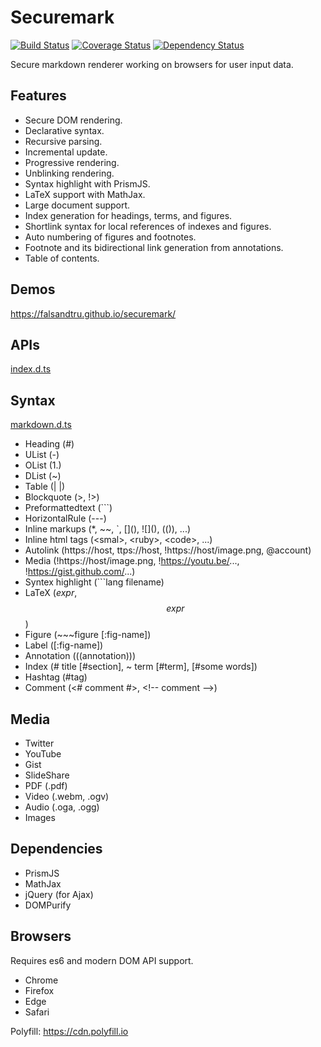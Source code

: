 # Securemark

[![Build Status](https://travis-ci.org/falsandtru/securemark.svg?branch=master)](https://travis-ci.org/falsandtru/securemark)
[![Coverage Status](https://coveralls.io/repos/falsandtru/securemark/badge.svg?branch=master&service=github)](https://coveralls.io/github/falsandtru/securemark?branch=master)
[![Dependency Status](https://gemnasium.com/falsandtru/securemark.svg)](https://gemnasium.com/falsandtru/securemark)

Secure markdown renderer working on browsers for user input data.

## Features

- Secure DOM rendering.
- Declarative syntax.
- Recursive parsing.
- Incremental update.
- Progressive rendering.
- Unblinking rendering.
- Syntax highlight with PrismJS.
- LaTeX support with MathJax.
- Large document support.
- Index generation for headings, terms, and figures.
- Shortlink syntax for local references of indexes and figures.
- Auto numbering of figures and footnotes.
- Footnote and its bidirectional link generation from annotations.
- Table of contents.

## Demos

https://falsandtru.github.io/securemark/

## APIs

[index.d.ts](index.d.ts)

## Syntax

[markdown.d.ts](markdown.d.ts)

- Heading (#)
- UList (-)
- OList (1.)
- DList (~)
- Table (| |)
- Blockquote (>, !>)
- Preformattedtext (```)
- HorizontalRule (---)
- Inline markups (*, ~~, `, \[](), !\[](), (()), ...)
- Inline html tags (\<smal>, \<ruby>, \<code>, ...)
- Autolink (https://host, ttps://host, !https://host/image.png, @account)
- Media (!https://host/image.png, !https://youtu.be/..., !https://gist.github.com/...)
- Syntex highlight (```lang filename)
- LaTeX ($expr$, $$expr$$)
- Figure (~~~figure [:fig-name])
- Label ([:fig-name])
- Annotation (((annotation)))
- Index (# title [#section], ~ term [#term], [#some words])
- Hashtag (#tag)
- Comment (<# comment #>, \<!-- comment -->)

## Media

- Twitter
- YouTube
- Gist
- SlideShare
- PDF (.pdf)
- Video (.webm, .ogv)
- Audio (.oga, .ogg)
- Images

## Dependencies

- PrismJS
- MathJax
- jQuery (for Ajax)
- DOMPurify

## Browsers

Requires es6 and modern DOM API support.

- Chrome
- Firefox
- Edge
- Safari

Polyfill: https://cdn.polyfill.io
